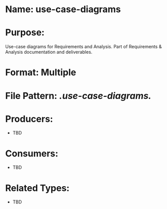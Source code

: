# Name: use-case-diagrams

# Purpose:
Use-case diagrams for Requirements and Analysis. Part of Requirements & Analysis documentation and deliverables.

# Format: Multiple

# File Pattern: *.use-case-diagrams.*

# Producers:
- TBD

# Consumers:
- TBD

# Related Types:
- TBD
